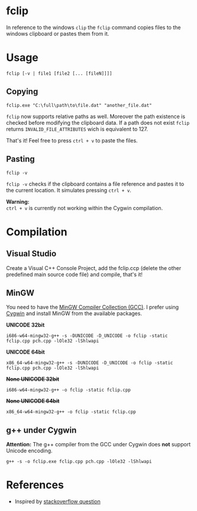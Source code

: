 # fclip
In reference to the windows `clip` the `fclip` command copies files to the windows clipboard or pastes them from it.

# Usage

    fclip [-v | file1 [file2 [... [fileN]]]]

## Copying

    fclip.exe "C:\full\path\to\file.dat" "another_file.dat"

`fclip` now supports relative paths as well. Moreover the path existence is
checked before modifying the clipboard data. If a path does not exist `fclip`
returns `INVALID_FILE_ATTRIBUTES` wich is equivalent to 127.


That's it! Feel free to press `ctrl + v` to paste the files.

## Pasting

    fclip -v

`fclip -v` checks if the clipboard contains a file reference and pastes it to
the current location. It simulates pressing `ctrl + v`.

**Warning:**  
`ctrl + v` is currently not working within the Cygwin compilation.

# Compilation

## Visual Studio

Create a Visual C++ Console Project, add the fclip.ccp (delete the other predefined main source code file) and compile, that's it!

## MinGW

You need to have the [MinGW Compiler Collection (GCC)](https://osdn.net/projects/mingw/releases/). I prefer using [Cygwin](https://cygwin.com/) and install MinGW from the available packages.

**UNICODE 32bit**
```
i686-w64-mingw32-g++ -s -DUNICODE -D_UNICODE -o fclip -static fclip.cpp pch.cpp -lOle32 -lShlwapi
```
**UNICODE 64bit**
```
x86_64-w64-mingw32-g++ -s -DUNICODE -D_UNICODE -o fclip -static fclip.cpp pch.cpp -lOle32 -lShlwapi
```
~~**None UNICODE 32bit**~~
```
i686-w64-mingw32-g++ -o fclip -static fclip.cpp
```
~~**None UNICODE 64bit**~~
```
x86_64-w64-mingw32-g++ -o fclip -static fclip.cpp
```

## g++ under Cygwin
**Attention:** The g++ compiler from the GCC under Cygwin does **not** support Unicode encoding.
```
g++ -s -o fclip.exe fclip.cpp pch.cpp -lOle32 -lShlwapi
```

# References
* Inspired by [stackoverflow question](https://stackoverflow.com/q/25708895/10224443)
